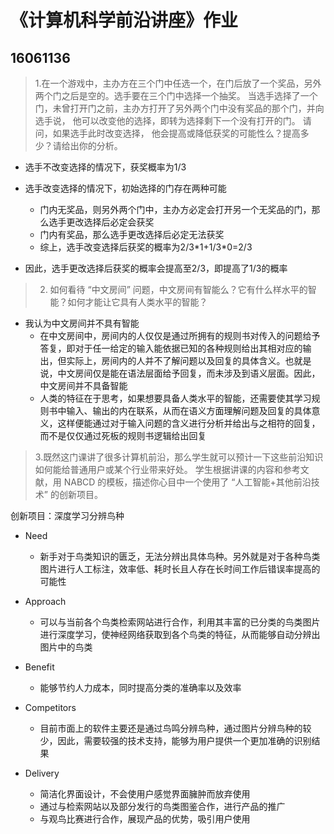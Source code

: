 《计算机科学前沿讲座》作业
=========================
16061136
---------
> 1.在一个游戏中，主办方在三个门中任选一个，在门后放了一个奖品，另外两个门之后是空的。选手要在三个门中选择一个抽奖。 当选手选择了一个门，未曾打开门之前，主办方打开了另外两个门中没有奖品的那个门，并向选手说， 他可以改变他的选择，即转为选择剩下一个没有打开的门。 请问，如果选手此时改变选择， 他会提高或降低获奖的可能性么？提高多少？请给出你的分析。

- 选手不改变选择的情况下，获奖概率为1/3

- 选手改变选择的情况下，初始选择的门存在两种可能
  - 门内无奖品，则另外两个门中，主办方必定会打开另一个无奖品的门，那么选手更改选择后必定会获奖
  - 门内有奖品，那么选手更改选择后必定无法获奖
  - 综上，选手改变选择后获奖的概率为2/3\*1+1/3\*0=2/3
  
- 因此，选手更改选择后获奖的概率会提高至2/3，即提高了1/3的概率



> 2. 如何看待 “中文房间” 问题，中文房间有智能么？它有什么样水平的智能？如何才能让它具有人类水平的智能？

- 我认为中文房间并不具有智能
  - 在中文房间中，房间内的人仅仅是通过所拥有的规则书对传入的问题给予答复，即对于任一给定的输入能依据已知的各种规则给出其相对应的输出，但实际上，房间内的人并不了解问题以及回复的具体含义。也就是说，中文房间仅是能在语法层面给予回复，而未涉及到语义层面。因此，中文房间并不具备智能
  - 人类的特征在于思考，如果想要具备人类水平的智能，还需要使其学习规则书中输入、输出的内在联系，从而在语义方面理解问题及回复的具体意义，这样便能通过对于输入问题的含义进行分析并给出与之相符的回复，而不是仅仅通过死板的规则书逻辑给出回复
  
  
  
> 3.既然这门课讲了很多计算机前沿，那么学生就可以预计一下这些前沿知识如何能给普通用户或某个行业带来好处。 学生根据讲课的内容和参考文献，用 NABCD 的模板，描述你心目中一个使用了 “人工智能+其他前沿技术” 的创新项目。

创新项目：深度学习分辨鸟种
- Need
  - 新手对于鸟类知识的匮乏，无法分辨出具体鸟种。另外就是对于各种鸟类图片进行人工标注，效率低、耗时长且人存在长时间工作后错误率提高的可能性

- Approach
  - 可以与当前各个鸟类检索网站进行合作，利用其丰富的已分类的鸟类图片进行深度学习，使神经网络获取到各个鸟类的特征，从而能够自动分辨出图片中的鸟类

- Benefit
  - 能够节约人力成本，同时提高分类的准确率以及效率

- Competitors
  - 目前市面上的软件主要还是通过鸟鸣分辨鸟种，通过图片分辨鸟种的较少，因此，需要较强的技术支持，能够为用户提供一个更加准确的识别结果

- Delivery
  - 简洁化界面设计，不会使用户感觉界面臃肿而放弃使用
  - 通过与检索网站以及部分发行的鸟类图鉴合作，进行产品的推广
  - 与观鸟比赛进行合作，展现产品的优势，吸引用户使用
